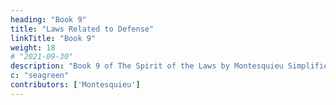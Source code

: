 ```yaml
---
heading: "Book 9"
title: "Laws Related to Defense"
linkTitle: "Book 9"
weight: 18
# "2021-09-30"
description: "Book 9 of The Spirit of the Laws by Montesquieu Simplified in 10 chapters"
c: "seagreen"
contributors: ['Montesquieu']
---
```

